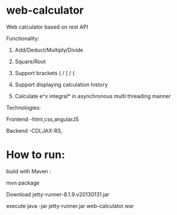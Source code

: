 web-calculator
================
Web calculator  based on rest API

Functionality:

1) Add/Deduct/Multiply/Divide

2) Square/Root

3) Support brackets ( / [ / {

4) Support displaying calculation history

5) Calculate e^x integral* in asynchronous multi threading manner


Technologies:

Frontend
-html,css,angularJS

Backend
-CDI,JAX-RS,


How to run:
================

build with Maven :

mvn package

Download jetty-runner-8.1.9.v20130131.jar

execute java -jar jetty-runner.jar web-calculator.war


